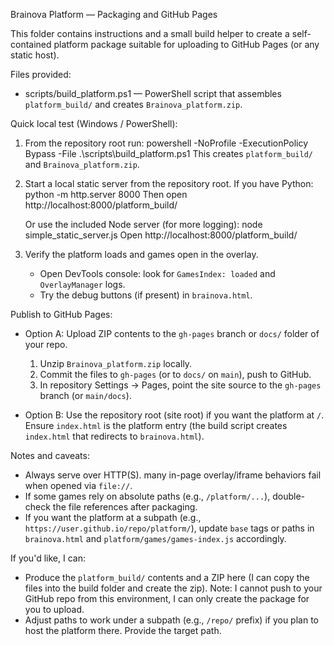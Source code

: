 Brainova Platform — Packaging and GitHub Pages

This folder contains instructions and a small build helper to create a self-contained
platform package suitable for uploading to GitHub Pages (or any static host).

Files provided:
- scripts/build_platform.ps1 — PowerShell script that assembles `platform_build/` and creates `Brainova_platform.zip`.

Quick local test (Windows / PowerShell):
1. From the repository root run:
   powershell -NoProfile -ExecutionPolicy Bypass -File .\scripts\build_platform.ps1
   This creates `platform_build/` and `Brainova_platform.zip`.

2. Start a local static server from the repository root. If you have Python:
   python -m http.server 8000
   Then open http://localhost:8000/platform_build/

   Or use the included Node server (for more logging):
   node simple_static_server.js
   Open http://localhost:8000/platform_build/

3. Verify the platform loads and games open in the overlay.
   - Open DevTools console: look for `GamesIndex: loaded` and `OverlayManager` logs.
   - Try the debug buttons (if present) in `brainova.html`.

Publish to GitHub Pages:
- Option A: Upload ZIP contents to the `gh-pages` branch or `docs/` folder of your repo.
  1. Unzip `Brainova_platform.zip` locally.
  2. Commit the files to `gh-pages` (or to `docs/` on `main`), push to GitHub.
  3. In repository Settings -> Pages, point the site source to the `gh-pages` branch (or `main/docs`).

- Option B: Use the repository root (site root) if you want the platform at `/`.
  Ensure `index.html` is the platform entry (the build script creates `index.html` that redirects to `brainova.html`).

Notes and caveats:
- Always serve over HTTP(S). many in-page overlay/iframe behaviors fail when opened via `file://`.
- If some games rely on absolute paths (e.g., `/platform/...`), double-check the file references after packaging.
- If you want the platform at a subpath (e.g., `https://user.github.io/repo/platform/`), update `base` tags or paths in `brainova.html` and `platform/games/games-index.js` accordingly.

If you'd like, I can:
- Produce the `platform_build/` contents and a ZIP here (I can copy the files into the build folder and create the zip). Note: I cannot push to your GitHub repo from this environment, I can only create the package for you to upload.
- Adjust paths to work under a subpath (e.g., `/repo/` prefix) if you plan to host the platform there. Provide the target path.
